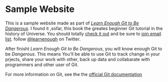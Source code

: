 # Sample Website

This is a sample website made as part of [*Learn Enough Git to Be Dangerous*](https://www.learnenough.com/git-tutorial). I found it ,sofar, this book the greates beginner Git tutorial in the history of Universe. You should totally [check it out](https://www.learnenough.com/git-tutorial)  and be sure to [join email list](https://www.learnenough.com/#email_list). follow [@learnenough](http://twittter.com/learnenough) on Twitter.

After finisht *Learn Enough Git to Be Dangerous*, you will know enough Git to be *Dangerous*. This means You'll be able to use Git to track change in your prjects, share your work with other, back up data and collabarate with programmers and other user of Git.

For more information on Git, see the the [official Git documentation](https://git-scm.com/)